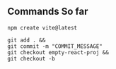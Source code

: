 ## Commands So far

```
npm create vite@latest
```

```
git add . &&
git commit -m "COMMIT_MESSAGE"
git checkout empty-react-proj &&
git checkout -b
```
